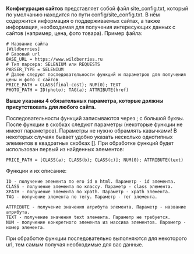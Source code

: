 **Конфигурация сайтов** представляет собой файл site_config.txt, который
по умолчанию находится по пути config/site_config.txt. В нём содержится информация
о поддерживаемых сайтах, а также информация, необходимая для получения 
интересующих данных с сайтов (например, цена, фото товара). Пример файла:

    # Название сайта
    [Wildberries]
    # Базовый url
    BASE_URL = https://www.wildberries.ru
    # Тип парсера: SELENIUM или REQUESTS
    PARSER_TYPE = SELENIUM
    # Далее следуют последовательности функций и параметров для получения цены и фото с сайтов
    PRICE_PATH = CLASS(final-cost); NUM(0); TEXT 
    PHOTO_PATH = ID(photo); TAG(a); ATTRIBUTE(href)
    
**Выше указаны 4 обязательных параметра, которые должны присутствовать для любого сайта.**

Последовательности функций записываются через ; с большой буквы. После функции 
в скобках следуют параметры (некоторые функции не имеют параметров). Параметры
не нужно обрамлять кавычками!
В некоторых случаях бывает удобно указать несколько однотипных элементов 
в квадратных скобках []. При обработке функций будет использован
первый из найденных элементов:

    PRICE_PATH = [CLASS(a); CLASS(b); CLASS(c)]; NUM(0); ATTRIBUTE(text)

Функции и их описание:

    ID - получение элемента по его id в html. Параметр - id элемента.
    CLASS - получение элемента по классу. Параметр - class элемента.
    XPATH - получение элемента по xpath. Параметр - xpath элемента.
    TAG - получение элемента по тегу. Параметр - тег элемента.
    
    ATTRIBUTE - получение значения атрибута элемента. Параметр - название атрибута.
    TEXT - получение значения text элемента. Параметр не требуется.
    NUM - получение конкретного элемента из массива элементов. Параметр - номер элемента.
    
При обработке функции последовательно выполняются для некоторого url, тем самым получая
необходимые для вас данные.